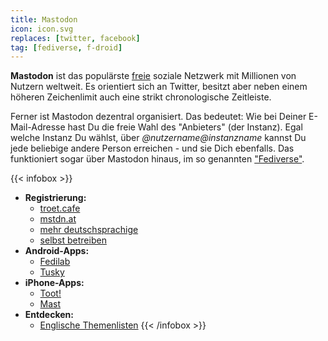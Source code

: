 ```yaml
---
title: Mastodon
icon: icon.svg
replaces: [twitter, facebook]
tag: [fediverse, f-droid]
---
```


**Mastodon** ist das populärste [freie](/de/use/free-software) soziale Netzwerk mit Millionen von Nutzern weltweit. Es orientiert sich an Twitter, besitzt aber neben einem höheren Zeichenlimit auch eine strikt chronologische Zeitleiste.

Ferner ist Mastodon dezentral organisiert. Das bedeutet: Wie bei Deiner E-Mail-Adresse hast Du die freie Wahl des "Anbieters" (der Instanz). Egal welche Instanz Du wählst, über *@nutzername@instanzname* kannst Du jede beliebige andere Person erreichen - und sie Dich ebenfalls. Das funktioniert sogar über Mastodon hinaus, im so genannten ["Fediverse"](de/use/fediverse).

{{< infobox >}}
- **Registrierung:** 
    - [troet.cafe](https://troet.cafe)
    - [mstdn.at](https://mstdn.at)
    - [mehr deutschsprachige](https://kaptain.info/article/7-deutschsprachige-mastodon-instanzen/)
    - [selbst betreiben](https://masto.host)
- **Android-Apps:** 
    - [Fedilab](https://fedilab.app/)
    - [Tusky](https://tusky.app/)
- **iPhone-Apps:** 
    - [Toot!](https://itunes.apple.com/de/app/toot/id1229021451/)
    - [Mast](https://itunes.apple.com/de/app/mast/id1437429129)
- **Entdecken:** 
    - [Englische Themenlisten](https://communitywiki.org/trunk/)
{{< /infobox >}}